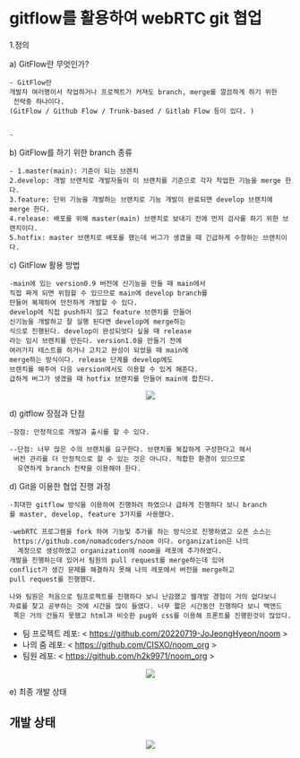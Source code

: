 
# gitflow를 활용하여 webRTC git 협업

1.정의

a) GitFlow란 무엇인가?

	- GitFlow란
	개발자 여러명이서 작업하거나 프로젝트가 커져도 branch, merge를 깔끔하게 하기 위한
	 전략중 하나이다.
	(GitFlow / Github Flow / Trunk-based / Gitlab Flow 등이 있다. )

	
	- 

b)  GitFlow를 하기 위한 branch 종류

	- 1.master(main): 기준이 되는 브렌치
    2.develop: 개발 브랜치로 개발자들이 이 브랜치를 기준으로 각자 작업한 기능을 merge 한다.
    3.feature: 단위 기능을 개발하는 브랜치로 기능 개발이 완료되면 develop 브랜치에 merge 한다.
    4.release: 배포를 위해 master(main) 브랜치로 보내기 전에 먼저 검사를 하기 위한 브랜치이다.
    5.hotfix: master 브랜치로 배포를 했는데 버그가 생겼을 때 긴급하게 수정하는 브랜치이다.

c)  GitFlow 활용 방법
	

	-main에 있는 version0.9 버전에 신기능을 만들 때 main에서
	직접 짜게 되면 위험할 수 있으므로 main에 develop branch를
	만들어 복제하여 안전하게 개발할 수 있다.
	develop에 직접 push하지 않고 feature 브랜치를 만들어
	신기능을 개발하고 잘 실행 된다면 develop에 merge하는
	식으로 진행된다. develop이 완성되엇다 싶을 때 release
	라는 임시 브렌치를 만든다. version1.0을 만들기 전에
	여러가지 테스트를 하거나 고치고 완성이 되었을 때 main에
	merge하는 방식이다. release 단계를 develop에도 
	브렌치를 해주어 다음 version에서도 이용할 수 있게 해준다.
	급하게 버그가 생겼을 때 hotfix 브랜치를 만들어 main에 합친다.

<p align="center">
<img src= "https://user-images.githubusercontent.com/99077276/180276390-e205d415-8064-4e49-ab72-65bd389f3ac5.png">
</p>

d) gitflow 장점과 단점

	-장점: 안정적으로 개발과 출시를 할 수 있다.

	--단점: 너무 많은 수의 브렌치를 요구한다. 브랜치를 복잡하게 구성한다고 해서
	 버전 관리를 더 안정적으로 할 수 있는 것은 아니다. 적합한 환경이 있으므로
	  유연하게 branch 전략을 이용해야 한다.



d) Git을 이용한 협업 진행 과정

	-최대한 gitflow 방식을 이용하여 진행하려 하였으나 급하게 진행하다 보니 branch
	를 master, develop, feature 3가지를 사용했다.
	
	-webRTC 프로그램을 fork 하여 기능및 추가를 하는 방식으로 진행하였고 오픈 소스는
	 https://github.com/nomadcoders/noom 이다. organization은 나의
	  계정으로 생성하였고 organization에 noom을 레포에 추가하였다.
	개발을 진행하는데 있어서 팀원의 pull request를 merge하는데 있어
	conflict가 생긴 문제를 해결하지 못해 나의 레포에서 버전을 merge하고 
	pull request를 진행했다.

	나와 팀원은 처음으로 팀프로젝트를 진행하다 보니 난감했고 웹개발 경험이 거의 없다보니 
	자료를 찾고 공부하는 것에 시간을 많이 들였다. 너무 짧은 시간동안 진행하다 보니 백앤드
	 쪽은 거의 건들지 못했고 html과 비슷한 pug와 css를 이용해 프론트를 진행한것이 많았다.

* 팀 프로젝트 레포: < https://github.com/20220719-JoJeongHyeon/noom >
* 나의 줌 레포: < https://github.com/CISXO/noom_org >
* 팀원 레포: < https://github.com/h2k9971/noom_org >

<p align="center">
<img src= "https://user-images.githubusercontent.com/99077276/180314722-420c59a3-c36d-4999-aadc-6086c5d7bf5f.png">
</p>



e) 최종 개발 상태

## 개발 상태

<p align="center">
<img src= "https://user-images.githubusercontent.com/99077276/180315332-67256dae-4356-4180-a75c-cb4aa454bee1.png">
</p>


